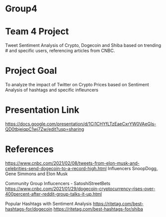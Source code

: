 # Group4
# Team 4 Project
Tweet Sentiment Analysis of Crypto, Dogecoin and Shiba based on trending # and specific users, referencing articles from CNBC.

# Project Goal
To analyze the impact of Twitter on Crypto Prices based on Sentiment Analysis of hashtags and specific infleuncers

# Presentation Link
https://docs.google.com/presentation/d/1Ci1CHYfLTzEaeCxrYW0VAeGIs-QD0tbjeiqpC1wj7Zw/edit?usp=sharing

# References
https://www.cnbc.com/2021/02/08/tweets-from-elon-musk-and-celebrities-send-dogecoin-to-a-record-high.html
Influencers SnoopDogg, Gene Simmons and Elon Musk

Community Group Influcencers - SatoshiStreetBets
https://www.cnbc.com/2021/01/29/dogecoin-cryptocurrency-rises-over-400percent-after-reddit-group-talks-it-up.html

Popular Hashtags with Sentiment Analysis 
https://ritetag.com/best-hashtags-for/dogecoin
https://ritetag.com/best-hashtags-for/shiba
